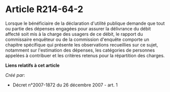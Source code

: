 # Article R214-64-2

Lorsque le bénéficiaire de la déclaration d'utilité publique demande que tout ou partie des dépenses engagées pour assurer la
délivrance du débit affecté soit mis à la charge des usagers de ce débit, le rapport du commissaire enquêteur ou de la
commission d'enquête comporte un chapitre spécifique qui présente les observations recueillies sur ce sujet, notamment sur
l'estimation des dépenses, les catégories de personnes appelées à contribuer et les critères retenus pour la répartition des
charges.

**Liens relatifs à cet article**

_Créé par_:

  - Décret n°2007-1872 du 26 décembre 2007 - art. 1
